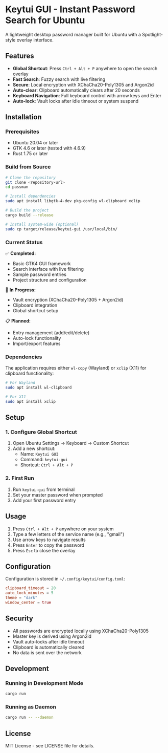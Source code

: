 # Keytui GUI - Instant Password Search for Ubuntu

A lightweight desktop password manager built for Ubuntu with a Spotlight-style overlay interface.

## Features

- **Global Shortcut**: Press `Ctrl + Alt + P` anywhere to open the search overlay
- **Fast Search**: Fuzzy search with live filtering
- **Secure**: Local encryption with XChaCha20-Poly1305 and Argon2id
- **Auto-clear**: Clipboard automatically clears after 20 seconds
- **Keyboard Navigation**: Full keyboard control with arrow keys and Enter
- **Auto-lock**: Vault locks after idle timeout or system suspend

## Installation

### Prerequisites

- Ubuntu 20.04 or later
- GTK 4.6 or later (tested with 4.6.9)
- Rust 1.75 or later

### Build from Source

```bash
# Clone the repository
git clone <repository-url>
cd passman

# Install dependencies
sudo apt install libgtk-4-dev pkg-config wl-clipboard xclip

# Build the project
cargo build --release

# Install system-wide (optional)
sudo cp target/release/keytui-gui /usr/local/bin/
```

### Current Status

✅ **Completed:**
- Basic GTK4 GUI framework
- Search interface with live filtering
- Sample password entries
- Project structure and configuration

🚧 **In Progress:**
- Vault encryption (XChaCha20-Poly1305 + Argon2id)
- Clipboard integration
- Global shortcut setup

📋 **Planned:**
- Entry management (add/edit/delete)
- Auto-lock functionality
- Import/export features

### Dependencies

The application requires either `wl-copy` (Wayland) or `xclip` (X11) for clipboard functionality:

```bash
# For Wayland
sudo apt install wl-clipboard

# For X11
sudo apt install xclip
```

## Setup

### 1. Configure Global Shortcut

1. Open Ubuntu Settings → Keyboard → Custom Shortcut
2. Add a new shortcut:
   - Name: `Keytui GUI`
   - Command: `keytui-gui`
   - Shortcut: `Ctrl + Alt + P`

### 2. First Run

1. Run `keytui-gui` from terminal
2. Set your master password when prompted
3. Add your first password entry

## Usage

1. Press `Ctrl + Alt + P` anywhere on your system
2. Type a few letters of the service name (e.g., "gmail")
3. Use arrow keys to navigate results
4. Press `Enter` to copy the password
5. Press `Esc` to close the overlay

## Configuration

Configuration is stored in `~/.config/keytui/config.toml`:

```toml
clipboard_timeout = 20
auto_lock_minutes = 5
theme = "dark"
window_center = true
```

## Security

- All passwords are encrypted locally using XChaCha20-Poly1305
- Master key is derived using Argon2id
- Vault auto-locks after idle timeout
- Clipboard is automatically cleared
- No data is sent over the network

## Development

### Running in Development Mode

```bash
cargo run
```

### Running as Daemon

```bash
cargo run -- --daemon
```

## License

MIT License - see LICENSE file for details.

